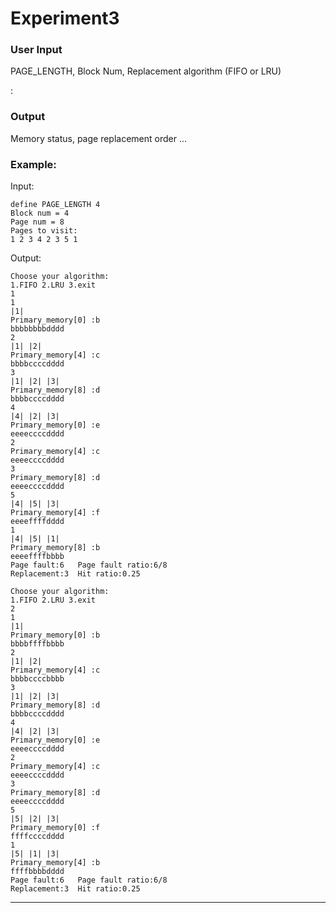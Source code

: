 # Experiment3

### User Input
PAGE_LENGTH, Block Num, Replacement algorithm (FIFO or LRU)

:
### Output
Memory status, page replacement order ...

### Example: 

Input:

    define PAGE_LENGTH 4
    Block num = 4
    Page num = 8
    Pages to visit:
    1 2 3 4 2 3 5 1

Output:

    Choose your algorithm:
    1.FIFO 2.LRU 3.exit
    1
    1
    |1|
    Primary_memory[0] :b 
    bbbbbbbbdddd
    2
    |1| |2|
    Primary_memory[4] :c 
    bbbbccccdddd
    3
    |1| |2| |3|
    Primary_memory[8] :d 
    bbbbccccdddd
    4
    |4| |2| |3|
    Primary_memory[0] :e 
    eeeeccccdddd
    2
    Primary_memory[4] :c 
    eeeeccccdddd
    3
    Primary_memory[8] :d 
    eeeeccccdddd
    5
    |4| |5| |3|
    Primary_memory[4] :f 
    eeeeffffdddd
    1
    |4| |5| |1|
    Primary_memory[8] :b 
    eeeeffffbbbb
    Page fault:6   Page fault ratio:6/8
    Replacement:3  Hit ratio:0.25

    Choose your algorithm:
    1.FIFO 2.LRU 3.exit
    2
    1
    |1|
    Primary_memory[0] :b 
    bbbbffffbbbb
    2
    |1| |2|
    Primary_memory[4] :c 
    bbbbccccbbbb
    3
    |1| |2| |3|
    Primary_memory[8] :d 
    bbbbccccdddd
    4
    |4| |2| |3|
    Primary_memory[0] :e 
    eeeeccccdddd
    2
    Primary_memory[4] :c 
    eeeeccccdddd
    3
    Primary_memory[8] :d 
    eeeeccccdddd
    5
    |5| |2| |3|
    Primary_memory[0] :f 
    ffffccccdddd
    1
    |5| |1| |3|
    Primary_memory[4] :b 
    ffffbbbbdddd
    Page fault:6   Page fault ratio:6/8
    Replacement:3  Hit ratio:0.25



------


